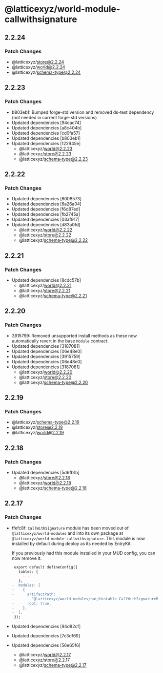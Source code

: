 # @latticexyz/world-module-callwithsignature

## 2.2.24

### Patch Changes

- @latticexyz/store@2.2.24
- @latticexyz/world@2.2.24
- @latticexyz/schema-type@2.2.24

## 2.2.23

### Patch Changes

- b803eb1: Bumped forge-std version and removed ds-test dependency (not needed in current forge-std versions)
- Updated dependencies [94cac74]
- Updated dependencies [a8c404b]
- Updated dependencies [cd0fa57]
- Updated dependencies [b803eb1]
- Updated dependencies [122945e]
  - @latticexyz/world@2.2.23
  - @latticexyz/store@2.2.23
  - @latticexyz/schema-type@2.2.23

## 2.2.22

### Patch Changes

- Updated dependencies [6008573]
- Updated dependencies [6a26a04]
- Updated dependencies [f6d87ed]
- Updated dependencies [fb2745a]
- Updated dependencies [03af917]
- Updated dependencies [d83a0fd]
  - @latticexyz/world@2.2.22
  - @latticexyz/store@2.2.22
  - @latticexyz/schema-type@2.2.22

## 2.2.21

### Patch Changes

- Updated dependencies [8cdc57b]
  - @latticexyz/world@2.2.21
  - @latticexyz/store@2.2.21
  - @latticexyz/schema-type@2.2.21

## 2.2.20

### Patch Changes

- 3915759: Removed unsupported install methods as these now automatically revert in the base `Module` contract.
- Updated dependencies [3187081]
- Updated dependencies [06e48e0]
- Updated dependencies [3915759]
- Updated dependencies [06e48e0]
- Updated dependencies [3187081]
  - @latticexyz/world@2.2.20
  - @latticexyz/store@2.2.20
  - @latticexyz/schema-type@2.2.20

## 2.2.19

### Patch Changes

- @latticexyz/schema-type@2.2.19
- @latticexyz/store@2.2.19
- @latticexyz/world@2.2.19

## 2.2.18

### Patch Changes

- Updated dependencies [5d6fb1b]
  - @latticexyz/store@2.2.18
  - @latticexyz/world@2.2.18
  - @latticexyz/schema-type@2.2.18

## 2.2.17

### Patch Changes

- ffefc8f: `CallWithSignature` module has been moved out of `@latticexyz/world-modules` and into its own package at `@latticexyz/world-module-callwithsignature`. This module is now installed by default during deploy as its needed by EntryKit.

  If you previously had this module installed in your MUD config, you can now remove it.

  ```diff
   export default defineConfig({
     tables: {
       ...
     },
  -  modules: [
  -    {
  -      artifactPath:
  -        "@latticexyz/world-modules/out/Unstable_CallWithSignatureModule.sol/Unstable_CallWithSignatureModule.json",
  -      root: true,
  -    },
  -  ],
   });
  ```

- Updated dependencies [94d82cf]
- Updated dependencies [7c3df69]
- Updated dependencies [56e65f6]
  - @latticexyz/world@2.2.17
  - @latticexyz/store@2.2.17
  - @latticexyz/schema-type@2.2.17
